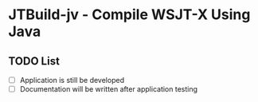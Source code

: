 # JTBuild-jv - Compile WSJT-X Using Java

## TODO List

- [ ] Application is still be developed
- [ ] Documentation will be written after application testing